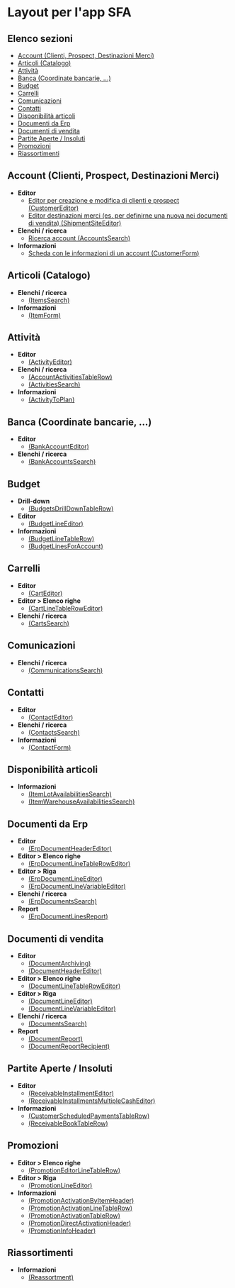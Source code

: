 # Layout per l'app SFA

## Elenco sezioni

* [Account (Clienti, Prospect, Destinazioni Merci)](./#account-clienti-prospect-destinazioni-merci)
* [Articoli (Catalogo)](./#articoli-catalogo)
* [Attività](./#attivita)
* [Banca (Coordinate bancarie, ...)](./#banca-coordinate-bancarie)
* [Budget](./#budget)
* [Carrelli](./#carrelli)
* [Comunicazioni](./#comunicazioni)
* [Contatti](./#contatti)
* [Disponibilità articoli](./#disponibilita-articoli)
* [Documenti da Erp](./#documenti-da-erp)
* [Documenti di vendita](./#documenti-di-vendita)
* [Partite Aperte / Insoluti](./#partite-aperte-insoluti)
* [Promozioni](./#promozioni)
* [Riassortimenti](./#riassortimenti)

## Account (Clienti, Prospect, Destinazioni Merci)

* **Editor**
  * [Editor per creazione e modifica di clienti e prospect (CustomerEditor)](./customereditorcontext.md)
  * [Editor destinazioni merci (es. per definirne una nuova nei documenti di vendita) (ShipmentSiteEditor)](./shipmentsiteeditorcontext.md)
* **Elenchi / ricerca**
  * [Ricerca account (AccountsSearch)](./accountssearchcontext.md)
* **Informazioni**
  * [Scheda con le informazioni di un account (CustomerForm)](./customerformcontext.md)

## Articoli (Catalogo)

* **Elenchi / ricerca**
  * [ (ItemsSearch)](./itemssearchcontext.md)
* **Informazioni**
  * [ (ItemForm)](./itemformcontext.md)

## Attività

* **Editor**
  * [ (ActivityEditor)](./activityeditorcontext.md)
* **Elenchi / ricerca**
  * [ (AccountActivitiesTableRow)](./accountactivitiestablerowcontext.md)
  * [ (ActivitiesSearch)](./activitiessearchcontext.md)
* **Informazioni**
  * [ (ActivityToPlan)](./activitytoplancontext.md)

## Banca (Coordinate bancarie, ...)

* **Editor**
  * [ (BankAccountEditor)](./bankaccounteditorcontext.md)
* **Elenchi / ricerca**
  * [ (BankAccountsSearch)](./bankaccountssearchcontext.md)

## Budget

* **Drill-down**
  * [ (BudgetsDrillDownTableRow)](./budgetsdrilldowntablerowcontext.md)
* **Editor**
  * [ (BudgetLineEditor)](./budgetlineeditorcontext.md)
* **Informazioni**
  * [ (BudgetLineTableRow)](./budgetlinetablerowcontext.md)
  * [ (BudgetLinesForAccount)](./budgetlinesforaccountcontext.md)

## Carrelli

* **Editor**
  * [ (CartEditor)](./carteditorcontext.md)
* **Editor > Elenco righe**
  * [ (CartLineTableRowEditor)](./cartlinetableroweditorcontext.md)
* **Elenchi / ricerca**
  * [ (CartsSearch)](./cartssearchcontext.md)

## Comunicazioni

* **Elenchi / ricerca**
  * [ (CommunicationsSearch)](./communicationssearchcontext.md)

## Contatti

* **Editor**
  * [ (ContactEditor)](./contacteditorcontext.md)
* **Elenchi / ricerca**
  * [ (ContactsSearch)](./contactssearchcontext.md)
* **Informazioni**
  * [ (ContactForm)](./contactformcontext.md)

## Disponibilità articoli

* **Informazioni**
  * [ (ItemLotAvailabilitiesSearch)](./itemlotavailabilitiessearchcontext.md)
  * [ (ItemWarehouseAvailabilitiesSearch)](./itemwarehouseavailabilitiessearchcontext.md)

## Documenti da Erp

* **Editor**
  * [ (ErpDocumentHeaderEditor)](./erpdocumentheadereditorcontext.md)
* **Editor > Elenco righe**
  * [ (ErpDocumentLineTableRowEditor)](./erpdocumentlinetableroweditorcontext.md)
* **Editor > Riga**
  * [ (ErpDocumentLineEditor)](./erpdocumentlineeditorcontext.md)
  * [ (ErpDocumentLineVariableEditor)](./erpdocumentlinevariableeditorcontext.md)
* **Elenchi / ricerca**
  * [ (ErpDocumentsSearch)](./erpdocumentssearchcontext.md)
* **Report**
  * [ (ErpDocumentLinesReport)](./erpdocumentlinesreportcontext.md)

## Documenti di vendita

* **Editor**
  * [ (DocumentArchiving)](./documentarchivingcontext.md)
  * [ (DocumentHeaderEditor)](./documentheadereditorcontext.md)
* **Editor > Elenco righe**
  * [ (DocumentLineTableRowEditor)](./documentlinetableroweditorcontext.md)
* **Editor > Riga**
  * [ (DocumentLineEditor)](./documentlineeditorcontext.md)
  * [ (DocumentLineVariableEditor)](./documentlinevariableeditorcontext.md)
* **Elenchi / ricerca**
  * [ (DocumentsSearch)](./documentssearchcontext.md)
* **Report**
  * [ (DocumentReport)](./documentreportcontext.md)
  * [ (DocumentReportRecipient)](./documentreportrecipientcontext.md)

## Partite Aperte / Insoluti

* **Editor**
  * [ (ReceivableInstallmentEditor)](./receivableinstallmenteditorcontext.md)
  * [ (ReceivableInstallmentsMultipleCashEditor)](./receivableinstallmentsmultiplecasheditorcontext.md)
* **Informazioni**
  * [ (CustomerScheduledPaymentsTableRow)](./customerscheduledpaymentstablerowcontext.md)
  * [ (ReceivableBookTableRow)](./receivablebooktablerowcontext.md)

## Promozioni

* **Editor > Elenco righe**
  * [ (PromotionEditorLineTableRow)](./promotioneditorlinetablerowcontext.md)
* **Editor > Riga**
  * [ (PromotionLineEditor)](./promotionlineeditorcontext.md)
* **Informazioni**
  * [ (PromotionActivationByItemHeader)](./promotionactivationbyitemheadercontext.md)
  * [ (PromotionActivationLineTableRow)](./promotionactivationlinetablerowcontext.md)
  * [ (PromotionActivationTableRow)](./promotionactivationtablerowcontext.md)
  * [ (PromotionDirectActivationHeader)](./promotiondirectactivationheadercontext.md)
  * [ (PromotionInfoHeader)](./promotioninfoheadercontext.md)

## Riassortimenti

* **Informazioni**
  * [ (Reassortment)](./reassortmentcontext.md)


